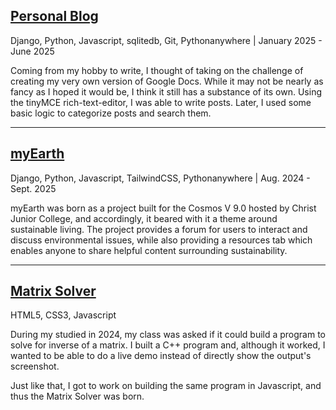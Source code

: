 ## [Personal Blog](https://devspace.pythonanywhere.com/home/)
Django, Python, Javascript, sqlitedb, Git, Pythonanywhere | January 2025 - June 2025

Coming from my hobby to write, I thought of taking on the challenge of creating my very own version of Google Docs. While it may not be nearly as fancy as I hoped it would be, I think it still has a substance of its own. Using the tinyMCE rich-text-editor, I was able to write posts. Later, I used some basic logic to categorize posts and search them.

---

## [myEarth](https://l4lith.pythonanywhere.com/)
Django, Python, Javascript, TailwindCSS, Pythonanywhere | Aug. 2024 - Sept. 2025

myEarth was born as a project built for the Cosmos V 9.0 hosted by Christ Junior College, and accordingly, it beared with it a theme around sustainable living. The project provides a forum for users to interact and discuss environmental issues, while also providing a resources tab which enables anyone to share helpful content surrounding sustainability.

---

## [Matrix Solver](https://lalithbseervi.pages.dev/matrix/)
HTML5, CSS3, Javascript

During my studied in 2024, my class was asked if it could build a program to solve for inverse of a matrix. I built a C++ program and, although it worked, I wanted to be able to do a live demo instead of directly show the output's screenshot. 

Just like that, I got to work on building the same program in Javascript, and thus the Matrix Solver was born.